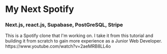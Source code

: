 <h1>My Next Spotify</h1>
<h3>Next.js, react.js, Supabase, PostGreSQL, Stripe</h3>
<p></p>This is a Spotify clone that I'm working on. I take it from this tutorial and building it from scratch to gain more experience as a Junior Web Developer. https://www.youtube.com/watch?v=2aeMRB8LL4o</p>
